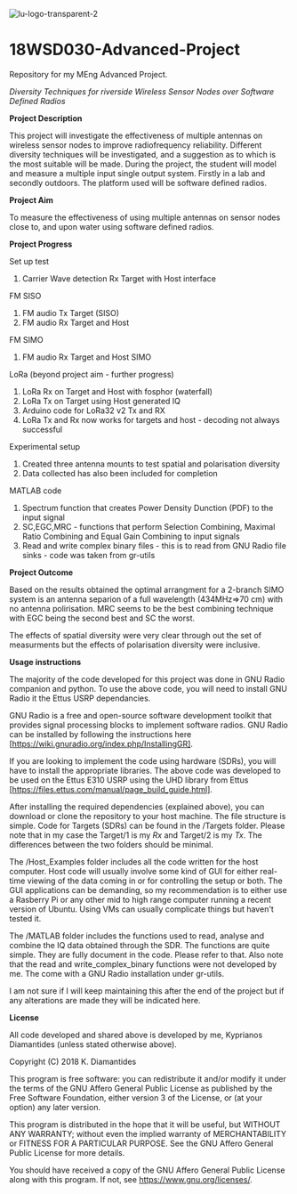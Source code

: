 ![lu-logo-transparent-2](https://user-images.githubusercontent.com/26578616/56578738-41993380-65c6-11e9-897b-044ce963e21a.png)

# 18WSD030-Advanced-Project

Repository for my MEng Advanced Project.

*Diversity Techniques for riverside Wireless Sensor Nodes over Software Defined Radios*

**Project Description** 

This project will investigate the effectiveness of multiple antennas on wireless sensor nodes to improve radiofrequency reliability. Different diversity techniques will be investigated, and a suggestion as to which is the most suitable will be made. During the project, the student will model and measure a multiple input single output system. Firstly in a lab and secondly outdoors. The platform used will be software defined radios. 

**Project Aim** 

 To measure the effectiveness of using multiple antennas on sensor nodes close to, and upon water using software defined radios.
 
**Project Progress**

Set up test
 1. Carrier Wave detection Rx Target with Host interface

FM SISO 
 1. FM audio Tx Target (SISO)
 2. FM audio Rx Target and Host
 
FM SIMO 
 1. FM audio Rx Target and Host SIMO
 
LoRa (beyond project aim - further progress) 
 1. LoRa Rx on Target and Host with fosphor (waterfall)
 2. LoRa Tx on Target using Host generated IQ
 3. Arduino code for LoRa32 v2 Tx and RX
 4. LoRa Tx and Rx now works for targets and host - decoding not always successful
 
Experimental setup
1. Created three antenna mounts to test spatial and polarisation diversity
2. Data collected has also been included for completion

MATLAB code
1. Spectrum function that creates Power Density Dunction (PDF) to the input signal
2. SC,EGC,MRC - functions that perform Selection Combining, Maximal Ratio Combining and Equal Gain Combining to input signals 
3. Read and write complex binary files - this is to read from GNU Radio file sinks - code was taken from gr-utils

**Project Outcome**

Based on the results obtained the optimal arrangment for a 2-branch SIMO system is an antenna separion of a full wavelength (434MHz=>70 cm) with no antenna polirisation. MRC seems to be the best combining technique with EGC being the second best and SC the worst.

The effects of spatial diversity were very clear through out the set of measurments but the effects of polarisation diversity were inclusive. 

**Usage instructions**

The majority of the code developed for this project was done in GNU Radio companion and python. To use the above code, you will need to install GNU Radio it the Ettus USRP dependancies. 

GNU Radio is a free and open-source software development toolkit that provides signal processing blocks to implement software radios. GNU Radio can be installed by following the instructions here [https://wiki.gnuradio.org/index.php/InstallingGR]. 

If you are looking to implement the code using hardware (SDRs), you will have to install the appropriate libraries. The above code was developed to be used on the Ettus E310 USRP using the UHD library from Ettus [https://files.ettus.com/manual/page_build_guide.html]. 

After installing the required dependencies (explained above), you can download or clone the repository to your host machine. The file structure is simple. Code for Targets (SDRs) can be found in the /Targets folder. Please note that in my case the Target/1 is my *Rx* and Target/2 is my *Tx*. The differences between the two folders should be minimal. 

The /Host_Examples folder includes all the code written for the host computer. Host code will usually involve some kind of GUI for either real-time viewing of the data coming in or for controlling the setup or both. The GUI applications can be demanding, so my recommendation is to either use a Rasberry Pi or any other mid to high range computer running a recent version of Ubuntu. Using VMs can usually complicate things but haven't tested it. 

The /MATLAB folder includes the functions used to read, analyse and combine the IQ data obtained through the SDR. The functions are quite simple. They are fully document in the code. Please refer to that. Also note that the read and write_complex_binary functions were not developed by me. The come with a GNU Radio installation under gr-utils.

I am not sure if I will keep maintaining this after the end of the project but if any alterations are made they will be indicated here. 

**License**

All code developed and shared above is developed by me, Kyprianos Diamantides (unless stated otherwise above).

Copyright (C) 2018  K. Diamantides

This program is free software: you can redistribute it and/or modify
it under the terms of the GNU Affero General Public License as published
by the Free Software Foundation, either version 3 of the License, or
(at your option) any later version.

This program is distributed in the hope that it will be useful,
but WITHOUT ANY WARRANTY; without even the implied warranty of
MERCHANTABILITY or FITNESS FOR A PARTICULAR PURPOSE.  See the
GNU Affero General Public License for more details.

You should have received a copy of the GNU Affero General Public License
along with this program.  If not, see <https://www.gnu.org/licenses/>.

